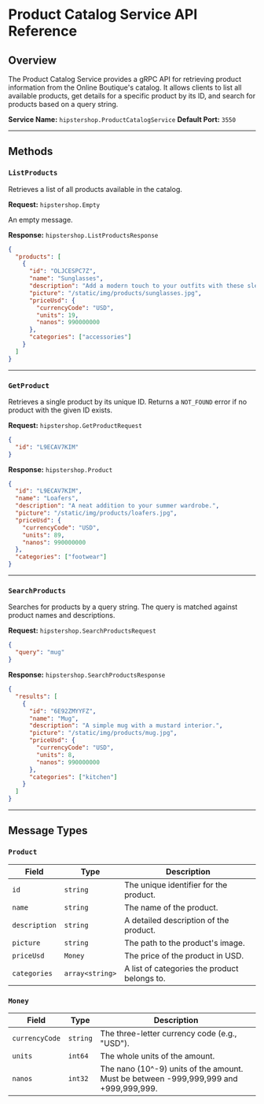 # Product Catalog Service API Reference

## Overview

The Product Catalog Service provides a gRPC API for retrieving product information from the Online Boutique's catalog. It allows clients to list all available products, get details for a specific product by its ID, and search for products based on a query string.

**Service Name:** `hipstershop.ProductCatalogService`
**Default Port:** `3550`

---

## Methods

### `ListProducts`

Retrieves a list of all products available in the catalog.

**Request:** `hipstershop.Empty`

An empty message.

**Response:** `hipstershop.ListProductsResponse`

```json
{
  "products": [
    {
      "id": "OLJCESPC7Z",
      "name": "Sunglasses",
      "description": "Add a modern touch to your outfits with these sleek aviator sunglasses.",
      "picture": "/static/img/products/sunglasses.jpg",
      "priceUsd": {
        "currencyCode": "USD",
        "units": 19,
        "nanos": 990000000
      },
      "categories": ["accessories"]
    }
  ]
}
```

---

### `GetProduct`

Retrieves a single product by its unique ID. Returns a `NOT_FOUND` error if no product with the given ID exists.

**Request:** `hipstershop.GetProductRequest`

```json
{
  "id": "L9ECAV7KIM"
}
```

**Response:** `hipstershop.Product`

```json
{
  "id": "L9ECAV7KIM",
  "name": "Loafers",
  "description": "A neat addition to your summer wardrobe.",
  "picture": "/static/img/products/loafers.jpg",
  "priceUsd": {
    "currencyCode": "USD",
    "units": 89,
    "nanos": 990000000
  },
  "categories": ["footwear"]
}
```

---

### `SearchProducts`

Searches for products by a query string. The query is matched against product names and descriptions.

**Request:** `hipstershop.SearchProductsRequest`

```json
{
  "query": "mug"
}
```

**Response:** `hipstershop.SearchProductsResponse`

```json
{
  "results": [
    {
      "id": "6E92ZMYYFZ",
      "name": "Mug",
      "description": "A simple mug with a mustard interior.",
      "picture": "/static/img/products/mug.jpg",
      "priceUsd": {
        "currencyCode": "USD",
        "units": 8,
        "nanos": 990000000
      },
      "categories": ["kitchen"]
    }
  ]
}
```

---

## Message Types

### `Product`

| Field         | Type          | Description                                        |
|---------------|---------------|----------------------------------------------------|
| `id`          | `string`      | The unique identifier for the product.             |
| `name`        | `string`      | The name of the product.                           |
| `description` | `string`      | A detailed description of the product.             |
| `picture`     | `string`      | The path to the product's image.                   |
| `priceUsd`    | `Money`       | The price of the product in USD.                   |
| `categories`  | `array<string>` | A list of categories the product belongs to.       |

### `Money`

| Field          | Type     | Description                                                              |
|----------------|----------|--------------------------------------------------------------------------|
| `currencyCode` | `string` | The three-letter currency code (e.g., "USD").                            |
| `units`        | `int64`  | The whole units of the amount.                                           |
| `nanos`        | `int32`  | The nano (10^-9) units of the amount. Must be between -999,999,999 and +999,999,999. |